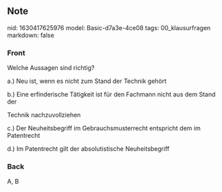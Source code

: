 ## Note
nid: 1630417625976
model: Basic-d7a3e-4ce08
tags: 00_klausurfragen
markdown: false

### Front
Welche Aussagen sind richtig?

a.) Neu ist, wenn es nicht zum Stand der Technik gehört

b.) Eine erfinderische Tätigkeit ist für den Fachmann nicht aus dem Stand der

Technik nachzuvollziehen

c.) Der Neuheitsbegriff im Gebrauchsmusterrecht entspricht dem im Patentrecht

d.) Im Patentrecht gilt der absolutistische Neuheitsbegriff

### Back
A, B
